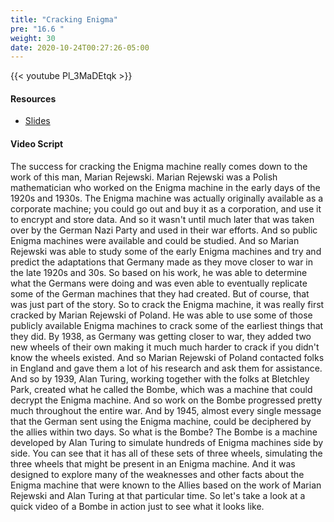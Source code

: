 ```yaml
---
title: "Cracking Enigma"
pre: "16.6 "
weight: 30
date: 2020-10-24T00:27:26-05:00
---
```


{{< youtube Pl_3MaDEtqk >}}


#### Resources
* [Slides](slides/22-Cryptography.pdf)

#### Video Script

The success for cracking the Enigma machine really comes down to the work of this man, Marian Rejewski. Marian Rejewski was a Polish mathematician who worked on the Enigma machine in the early days of the 1920s and 1930s. The Enigma machine was actually originally available as a corporate machine; you could go out and buy it as a corporation, and use it to encrypt and store data. And so it wasn't until much later that was taken over by the German Nazi Party and used in their war efforts. And so public Enigma machines were available and could be studied. And so Marian Rejewski was able to study some of the early Enigma machines and try and predict the adaptations that Germany made as they move closer to war in the late 1920s and 30s. So based on his work, he was able to determine what the Germans were doing and was even able to eventually replicate some of the German machines that they had created. But of course, that was just part of the story. So to crack the Enigma machine, it was really first cracked by Marian Rejewski of Poland. He was able to use some of those publicly available Enigma machines to crack some of the earliest things that they did. By 1938, as Germany was getting closer to war, they added two new wheels of their own making it much much harder to crack if you didn't know the wheels existed. And so Marian Rejewski of Poland contacted folks in England and gave them a lot of his research and ask them for assistance. And so by 1939, Alan Turing, working together with the folks at Bletchley Park, created what he called the Bombe, which was a machine that could decrypt the Enigma machine. And so work on the Bombe progressed pretty much throughout the entire war. And by 1945, almost every single message that the German sent using the Enigma machine, could be deciphered by the allies within two days. So what is the Bombe? The Bombe is a machine developed by Alan Turing to simulate hundreds of Enigma machines side by side. You can see that it has all of these sets of three wheels, simulating the three wheels that might be present in an Enigma machine. And it was designed to explore many of the weaknesses and other facts about the Enigma machine that were known to the Allies based on the work of Marian Rejewski and Alan Turing at that particular time. So let's take a look at a quick video of a Bombe in action just to see what it looks like.